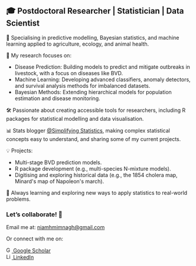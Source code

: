 ## 🎓 Postdoctoral Researcher | Statistician | Data Scientist

📍 Specialising in predictive modelling, Bayesian statistics, and machine learning applied to agriculture, ecology, and animal health.

🔬 My research focuses on:

 * Disease Prediction: Building models to predict and mitigate outbreaks in livestock, with a focus on diseases like BVD.
 * Machine Learning: Developing advanced classifiers, anomaly detectors, and survival analysis methods for imbalanced datasets.
 * Bayesian Methods: Extending hierarchical models for population estimation and disease monitoring.
    
🛠️ Passionate about creating accessible tools for researchers, including R packages for statistical modelling and data visualisation.

📊 Stats blogger <a href="https://simplifyingstats.wordpress.com/">@Simplifying Statistics</a>, making complex statistical concepts easy to understand, and sharing some of my current projects.

💡 Projects:

  * Multi-stage BVD prediction models.
  * R package development (e.g., multi-species N-mixture models).
  * Digitising and exploring historical data (e.g., the 1854 cholera map, Minard's map of Napoleon's march).
    
🌱 Always learning and exploring new ways to apply statistics to real-world problems.



### Let’s collaborate! 🤝



Email me at: <a href="niamhmimnagh@gmail.com">niamhmimnagh@gmail.com</a>

Or connect with me on:

<div>
<a href="https://scholar.google.com/citations?user=UZsdnXQAAAAJ&hl=en&oi=ao">
    <img src="https://github.com/user-attachments/assets/963f3676-22bc-4a5a-8c6a-ce1e596df31d" alt="Google Scholar" width="15" height="15"> Google Scholar
</a>
<div>

<div>
<a href="https://www.linkedin.com/in/niamh-mimnagh-b60492161/">
    <img src="https://github.com/user-attachments/assets/e29799d1-b7a6-4253-81f4-7205f36735da" alt="LinkedIn" width="15" height="15"> LinkedIn
</a>
<div>
